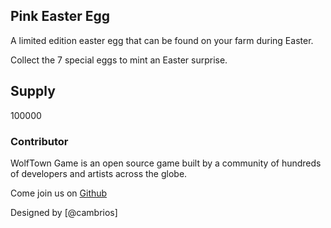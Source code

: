 ## Pink Easter Egg

A limited edition easter egg that can be found on your farm during Easter.

Collect the 7 special eggs to mint an Easter surprise.

## Supply

100000

### Contributor

WolfTown Game is an open source game built by a community of hundreds of developers and artists across the globe.

Come join us on [Github](https://github.com/sunflower-land/sunflower-land)

Designed by [@cambrios]
